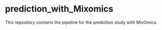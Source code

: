# prediction_with_Mixomics
This repository contains the pipeline for the prediction study with  MixOmics.
